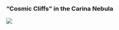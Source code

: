 ### “Cosmic Cliffs” in the Carina Nebula

<!--
**exposir/exposir** is a ✨ _special_ ✨ repository because its `README.md` (this file) appears on your GitHub profile.

Here are some ideas to get you started:

- 🔭 I’m currently working on ...
- 🌱 I’m currently learning ...
- 👯 I’m looking to collaborate on ...
- 🤔 I’m looking for help with ...
- 💬 Ask me about ...
- 📫 How to reach me: ...
- 😄 Pronouns: ...
- ⚡ Fun fact: ...
-->

<!-- ![FXejWiFXkAEBQRP](https://user-images.githubusercontent.com/33340988/180632936-7e409e18-91c9-4e3f-a60f-aba862b65520.jpeg) -->

![](https://exposir.notion.site/image/https%3A%2F%2Fs3-us-west-2.amazonaws.com%2Fsecure.notion-static.com%2Faf3127b9-df28-4eae-b4c9-1c540632a859%2FUntitled.png?table=block&id=9637a6dd-2f33-4e0e-a0a7-1314c37cdef3&spaceId=cf1364f0-150f-48c1-bd28-55b48b30664b)
